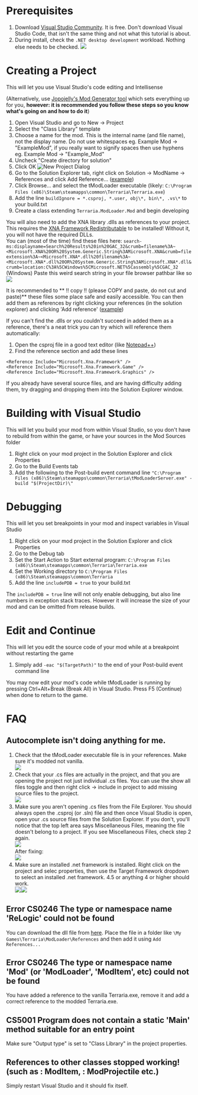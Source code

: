 # Prerequisites
1. Download [Visual Studio Community](https://visualstudio.microsoft.com/). It is free. Don't download Visual Studio Code, that isn't the same thing and not what this tutorial is about.
2. During install, check the `.NET desktop development` workload. Nothing else needs to be checked.
![](https://i.imgur.com/ZfFjwDt.png)

# Creating a Project
This will let you use Visual Studio's code editing and Intellisense

(Alternatively, use [Jopojelly's Mod Generator tool](http://javid.ddns.net/tModLoader/generator/ModSkeletonGenerator.html) which sets everything up for you, **however: it is recommended you follow these steps so you know what's going on and how to do it**)

1. Open Visual Studio and go to New -> Project
1. Select the "Class Library" template
1. Choose a name for the mod. This is the internal name (and file name), not the display name. Do not use whitespaces eg. Example Mod -> "ExampleMod", if you really want to signify spaces then use hyphens eg. Example Mod -> "Example_Mod"
1. Uncheck "Create directory for solution"
1. Click OK
![New Project Dialog](http://i.imgur.com/tQIfA3g.png)
1. Go to the Solution Explorer tab, right click on Solution -> ModName -> References and click Add Reference... ([example](https://i.imgur.com/oM30lfT.png))
1. Click Browse... and select the tModLoader executable (likely: `C:\Program Files (x86)\Steam\steamapps\common\Terraria\Terraria.exe`)
1. Add the line `buildIgnore = *.csproj, *.user, obj\*, bin\*, .vs\*` to your build.txt
1. Create a class extending `Terraria.ModLoader.Mod` and begin developing

You will also need to add the XNA library .dlls as references to your project.   This requires the [XNA Framework Redistributable](https://www.microsoft.com/en-us/download/details.aspx?id=20914) to be installed! Without it, you will not have the required DLLs.  
You can (most of the time) find these files here: `search-ms:displayname=Search%20Results%20in%20GAC_32&crumb=filename%3A~<Microsoft.XNA%20OR%20System.Generic.String%3AMicrosoft.XNA&crumb=fileextension%3A~<Microsoft.XNA*.dll%20filename%3A~<Microsoft.XNA*.dll%20OR%20System.Generic.String%3AMicrosoft.XNA*.dll&crumb=location:C%3A%5CWindows%5CMicrosoft.NET%5Cassembly%5CGAC_32` (Windows)
Paste this weird search string in your file browser pathbar like so 
![](https://i.imgur.com/zQo6j1X.png)

It is recommended to ** !! copy !! (please COPY and paste, do not cut and paste)** these files some place safe and easily accessible. You can then add them as references by right clicking your references (in the solution explorer) and clicking 'Add reference' ([example](https://i.imgur.com/oM30lfT.png))

If you can't find the .dlls or you couldn't succeed in added them as a reference, there's a neat trick you can try which will reference them automatically: 
1. Open the csproj file in a good text editor (like [Notepad++](https://notepad-plus-plus.org/))
1. Find the reference section and add these lines

`<Reference Include="Microsoft.Xna.Framework" />`  
`<Reference Include="Microsoft.Xna.Framework.Game" />`  
`<Reference Include="Microsoft.Xna.Framework.Graphics" />`  

If you already have several source files, and are having difficulty adding them, try dragging and dropping them into the Solution Explorer window.

# Building with Visual Studio
This will let you build your mod from within Visual Studio, so you don't have to rebuild from within the game, or have your sources in the Mod Sources folder

1. Right click on your mod project in the Solution Explorer and click Properties
1. Go to the Build Events tab
1. Add the following to the Post-build event command line
`"C:\Program Files (x86)\Steam\steamapps\common\Terraria\tModLoaderServer.exe" -build "$(ProjectDir)\"`

# Debugging
This will let you set breakpoints in your mod and inspect variables in Visual Studio

1. Right click on your mod project in the Solution Explorer and click Properties
1. Go to the Debug tab
1. Set the Start Action to Start external program: `C:\Program Files (x86)\Steam\steamapps\common\Terraria\Terraria.exe`
1. Set the Working directory to `C:\Program Files (x86)\Steam\steamapps\common\Terraria`
1. Add the line `includePDB = true` to your build.txt

The `includePDB = true` line will not only enable debugging, but also line numbers in exception stack traces. However it will increase the size of your mod and can be omitted from release builds.

# Edit and Continue
This will let you edit the source code of your mod while at a breakpoint without restarting the game

1. Simply add `-eac "$(TargetPath)"` to the end of your Post-build event command line

You may now edit your mod's code while tModLoader is running by pressing Ctrl+Alt+Break (Break All) in Visual Studio. Press F5 (Continue) when done to return to the game.

# FAQ
## Autocomplete isn't doing anything for me.
1. Check that the tModLoader executable file is in your references. Make sure it's modded not vanilla.    
![](http://i.imgur.com/HvodIHV.png)
2. Check that your .cs files are actually in the project, and that you are opening the project not just individual .cs files. You can use the show all files toggle and then right click -> include in project to add missing source files to the project.    
![](http://i.imgur.com/dNMyROY.png)
3. Make sure you aren't opening .cs files from the File Explorer. You should always open the .csproj (or .sln) file and then once Visual Studio is open, open your .cs source files from the Solution Explorer. If you don't, you'll notice that the top left area says Miscellaneous Files, meaning the file doesn't belong to a project. If you see Miscellaneous Files, check step 2 again.    
![](https://i.imgur.com/bw41Wt4.png)    
After fixing:    
![](https://i.imgur.com/RY456Nb.png)
4. Make sure an installed .net framework is installed. Right click on the project and selec properties, then use the Target Framework dropdown to select an installed .net framework. 4.5 or anything 4 or higher should work.    
![](https://i.imgur.com/amGQghT.png)![](https://i.imgur.com/rH9Ca7q.png)    

## Error CS0246 The type or namespace name 'ReLogic' could not be found
You can download the dll file from [here](https://github.com/blushiemagic/tModLoader/tree/master/references). Place the file in a folder like `\My Games\Terraria\ModLoader\References` and then add it using `Add References...`

## Error CS0246 The type or namespace name 'Mod' (or 'ModLoader', 'ModItem', etc) could not be found
You have added a reference to the vanilla Terraria.exe, remove it and add a correct reference to the modded Terraria.exe.

## CS5001 Program does not contain a static 'Main' method suitable for an entry point
Make sure "Output type" is set to "Class Library" in the project properties.

## References to other classes stopped working! (such as : ModItem, : ModProjectile etc.)
Simply restart Visual Studio and it should fix itself.